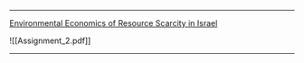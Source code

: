 
---

[Environmental Economics of Resource Scarcity in Israel](amadkayani.github.io/Assignment_2.pdf)


![[Assignment_2.pdf]]





---
